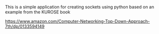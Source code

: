 This is a simple application for creating sockets using python based on an example from the KUROSE book

https://www.amazon.com/Computer-Networking-Top-Down-Approach-7th/dp/0133594149
